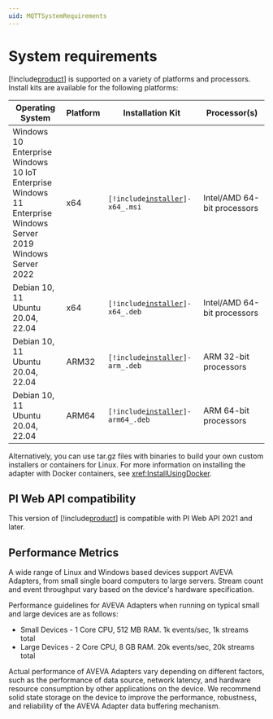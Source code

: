```yaml
---
uid: MQTTSystemRequirements
---
```


# System requirements

[!include[product](../_includes/inline/product-name.md)] is supported on a variety of platforms and processors. Install kits are available for the following platforms:

| Operating System | Platform | Installation Kit | Processor(s) |
|-------------------|-------------|----------------------------------|-------------|
| Windows 10 Enterprise <br> Windows 10 IoT Enterprise <br> Windows 11 Enterprise <br> Windows Server 2019 <br> Windows Server 2022 | x64 | <code>[!include[installer](../_includes/inline/installer-name.md)]-x64_.msi</code>     | Intel/AMD 64-bit processors |
| Debian 10, 11 <br> Ubuntu 20.04, 22.04 | x64 | <code>[!include[installer](../_includes/inline/installer-name.md)]-x64_.deb</code>     | Intel/AMD 64-bit processors |
| Debian 10, 11 <br> Ubuntu 20.04, 22.04 | ARM32 | <code>[!include[installer](../_includes/inline/installer-name.md)]-arm_.deb</code>  | ARM 32-bit processors |
| Debian 10, 11 <br> Ubuntu 20.04, 22.04 | ARM64 | <code>[!include[installer](../_includes/inline/installer-name.md)]-arm64_.deb</code>  | ARM 64-bit processors |

Alternatively, you can use tar.gz files with binaries to build your own custom installers or containers for Linux. For more information on installing the adapter with Docker containers, see <xref:InstallUsingDocker>.

## PI Web API compatibility

This version of [!include[product](../_includes/inline/product-name.md)] is compatible with PI Web API 2021 and later. 

## Performance Metrics

A wide range of Linux and Windows based devices support AVEVA Adapters, from small single board computers to large servers. Stream count and event throughput vary based on the device's hardware specification. 

Performance guidelines for AVEVA Adapters when running on typical small and large devices are as follows:

- Small Devices - 1 Core CPU, 512 MB RAM. 1k events/sec, 1k streams total
- Large Devices - 2 Core CPU, 8 GB RAM. 20k events/sec, 20k streams total

Actual performance of AVEVA Adapters vary depending on different factors, such as the performance of data source, network latency, and hardware resource consumption by other applications on the device. We recommend solid state storage on the device to improve the performance, robustness, and reliability of the AVEVA Adapter data buffering mechanism. 
